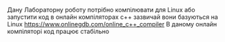 
Дану Лабораторну роботу потрібно компілювати для Linux або запустити код в онлайн компіляторах с++ зазвичай вони базуються на Linux 
https://www.onlinegdb.com/online_c++_compiler 
В даному онлайн компіляторі код працює стабільно
